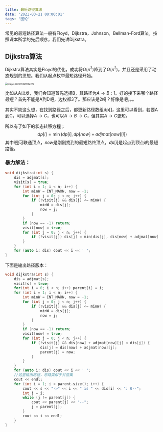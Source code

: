 ```yaml
---
title: 最短路径算法
date: '2021-03-21 00:00:01'
tags: '图论'
---
```


常见的最短路径算法一般有Floyd，Dijkstra，Johnson，Bellman-Ford算法。按照课本所学的先后顺序，我们先讲Dijkstra。

## Dijkstra算法

Dijkstra算法其实是Floyd的优化，成功将$O(n^3)$降到了$O(n^2)$，并且还是采用了动态规划的思想。我们从起点枚举最短路径开始。

<img src="https://cdn.jsdelivr.net/gh/InverseDa/image@master/image/image-20221114211152279.png" alt="image-20221114211152279" style="zoom:50%;" />

比如从A出发，我们会知道首先选择B，其路径为$A\rightarrow B:1$。好的接下来哪个路径最短？首先不能是A到D吧，边权都3了。那应该是2吗？好像是吧。。。

其实不妨这么想，在找到路径之后，都更新路径数组dp[]，这里可以看到，若要A到C，可以选择$A\rightarrow C$，也可以$A\rightarrow B \rightarrow C$，但其实$A\rightarrow C$更短。

所以有了如下的状态转移方程；
$$
dp[i] = \min(dp[i], dp[now] + adjmat[now][i])
$$
其中$i$是可联通顶点，$now$是刚刚找到的最短路终顶点，$dp[i]$是起点到顶点$i$的最短路径。

### 暴力解法：

```cpp
void dijkstra(int s) {
    dis = adjmat[s];
    visit[s] = true;
    for (int i = 1; i < n; i++) {
        int minW = INT_MAXN, now = -1;
        for (int j = 0; j < n; j++) {
            if (!visit[j] && dis[j] <= minW) {
                minW = dis[j];
                now = j;
            }
        }
        if (now == -1) return;
        visit[now] = true;
        for (int j = 0; j < n; j++) {
            if (!visit[j]) dis[j] = min(dis[j], dis[now] + adjmat[now][j]);
        }
    }
    for (auto i: dis) cout << i << ' ';
}
```

下面是输出路径版本：

```cpp
void dijkstra(int s) {
    dis = adjmat[s];
    visit[s] = true;
    for(int i = 0; i < n; i++) parent[i] = i;
    for (int i = 1; i < n; i++) {
        int minW = INT_MAXN, now = -1;
        for (int j = 0; j < n; j++) {
            if (!visit[j] && dis[j] <= minW) {
                minW = dis[j];
                now = j;
            }
        }
        if (now == -1) return;
        visit[now] = true;
        for (int j = 0; j < n; j++) {
            if (!visit[j] && dis[now] + adjmat[now][j] < dis[j]) {
                dis[j] = dis[now] + adjmat[now][j];
                parent[j] = now;
            }
        }
    }
    for (auto i: dis) cout << i << ' ';
  	//这里输出路径，思路类似于并查集
    cout << endl;
    for (int i = 1; i < parent.size(); i++) {
        cout << s << "->" << i << " is " << dis[i] << ": 0--";
        int j = i;
        while (j != parent[j]) {
            cout << parent[j] << "--";
            j = parent[j];
        }
        cout << i << endl;
    }
}
```
